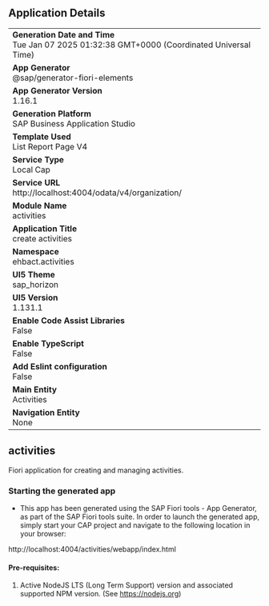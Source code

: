 ## Application Details
|               |
| ------------- |
|**Generation Date and Time**<br>Tue Jan 07 2025 01:32:38 GMT+0000 (Coordinated Universal Time)|
|**App Generator**<br>@sap/generator-fiori-elements|
|**App Generator Version**<br>1.16.1|
|**Generation Platform**<br>SAP Business Application Studio|
|**Template Used**<br>List Report Page V4|
|**Service Type**<br>Local Cap|
|**Service URL**<br>http://localhost:4004/odata/v4/organization/|
|**Module Name**<br>activities|
|**Application Title**<br>create activities|
|**Namespace**<br>ehbact.activities|
|**UI5 Theme**<br>sap_horizon|
|**UI5 Version**<br>1.131.1|
|**Enable Code Assist Libraries**<br>False|
|**Enable TypeScript**<br>False|
|**Add Eslint configuration**<br>False|
|**Main Entity**<br>Activities|
|**Navigation Entity**<br>None|

## activities

Fiori application for creating and managing activities.

### Starting the generated app

-   This app has been generated using the SAP Fiori tools - App Generator, as part of the SAP Fiori tools suite.  In order to launch the generated app, simply start your CAP project and navigate to the following location in your browser:

http://localhost:4004/activities/webapp/index.html

#### Pre-requisites:

1. Active NodeJS LTS (Long Term Support) version and associated supported NPM version.  (See https://nodejs.org)


